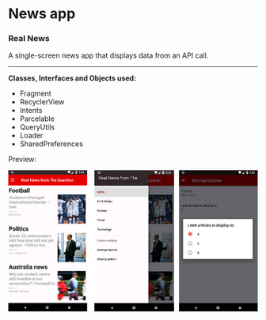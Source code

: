 # News app
<h3>Real News</h3>
A single-screen news app that displays data from an API call.<hr>
<strong>Classes, Interfaces and Objects used:</strong>
<ul>
<li>Fragment</li>
<li>RecyclerView</li>
<li>Intents</li>
<li>Parcelable</li>
<li>QueryUtils</li>
<li>Loader</li>
<li>SharedPreferences</li>
</ul>
<p>Preview:
  
![preview](images/Real_News_from_The_Guardian_overview.jpg)
